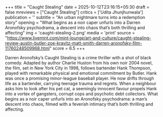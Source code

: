 +++
title = "Caught Stealing"
date = 2025-10-12T23:16:15+05:30
draft = false
mreviews = ["Caught Stealing"]
critics = ['Udita Jhunjhunwala']
publication = ''
subtitle = "An urban nightmare turns into a redemption story"
opening = "What begins as a noir caper unfurls into a Darren Aronofsky psychodrama, a descent into chaos that’s both thrilling and affecting"
img = 'caught-stealing-2.png'
media = 'print'
source = "https://www.livemint.com/mint-lounge/art-and-culture/caught-stealing-review-austin-butler-zoe-kravitz-matt-smith-darren-aronofsky-film-11760248509968.html"
score = 6.5
+++

Darren Aronofsky’s Caught Stealing is a crime thriller with a shot of black comedy. Adapted by author Charlie Huston from his own noir 2004 novel, the film, set in New York City in 1998, follows bartender Hank Thompson, played with remarkable physical and emotional commitment by Butler. Hank was once a promising minor-league baseball player. He now drifts through life as a bartender, carrying teenage trauma and regrets. When a neighbour asks him to look after his pet cat, a seemingly innocent favour propels Hank into a vortex of gangsters, corrupt cops and psychotic debt collectors. What begins as a noir caper unfurls into an Aronofsky psychodrama: a man’s descent into chaos, filmed with a feverish intimacy that’s both thrilling and affecting.
